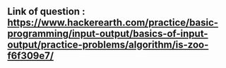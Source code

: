 ## Link of question : https://www.hackerearth.com/practice/basic-programming/input-output/basics-of-input-output/practice-problems/algorithm/is-zoo-f6f309e7/

